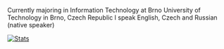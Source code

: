 Currently majoring in Information Technology at Brno University of Technology in Brno, Czech Republic
I speak English, Czech and Russian (native speaker)

[![Stats](https://github-readme-stats.vercel.app/api?username=jsemaljaa&count_private=true&show_icons=true&theme=radical)](https://github.com/anuraghazra/github-readme-stats)
